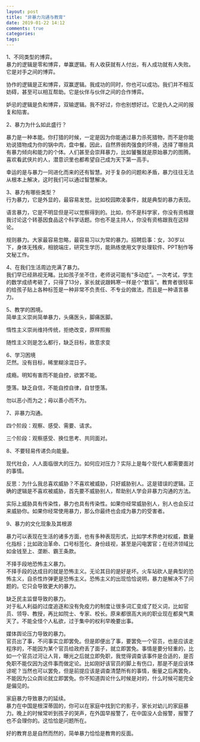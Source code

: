 ```yaml
---
layout: post
title: "非暴力沟通与教育"
date: 2019-01-22 14:12
comments: true
categories: 
tags: 
---
```

1、不同类型的博弈。  
暴力的逻辑是零和博弈，单赢逻辑。有人收获就有人付出，有人成功就有人失败。它是对手之间的博弈。  

协作的逻辑是正和博弈，双赢逻辑。我成功的同时，你也可以成功。我们并不相互妨碍，甚至可以相互帮助。它是伙伴与伙伴之间的合作博弈。

妒忌的逻辑是负和博弈，双输逻辑。我不好过，你也别想好过。它是仇人之间的报复和陷害。  

2、暴力为什么如此盛行？  

暴力是一种本能。你打猎的时候，一定是因为你能通过暴力杀死猎物，而不是你能劝说猎物成为你的锅中肉，盘中餐。因此，自然界弱肉强食的环境，选择了哪些具有暴力倾向和能力的个体。人们甚至会崇拜暴力，比如饕餮就是原始暴力的图腾。喜欢看武侠片的人，潜意识里也都希望自己成为天下第一高手。  

幸运的是与暴力一同进化而来的还有智慧。对于复杂的问题和矛盾，暴力往往无法从根本上解决，这时我们可以通过智慧解决。

3、暴力有哪些类型？  
行为暴力，它是外显的，最容易发觉。比如校园欺凌事件，就是典型的暴力表现。  

语言暴力，它是不明显但是可以觉察得到的。比如，你不是科学家，你没有资格跟我讨论这个转基因食品这个科学话题。你也不是主持人，你没有资格跟我在这辩论。  

规则暴力。大家最容易忽略，最容易习以为常的暴力。招聘启事：女，30岁以下，身体无残疾，相貌端庄，研究生学历，能熟练使用文字处理软件、PPT制作等文秘工作。  

4、在我们生活周边充满了暴力。  
我们早已经熟视无睹。比如孩子坐不住，老师说可能有“多动症”。一次考试，学生的数学成绩考砸了，只得了13分，家长就说跟韩寒一样是个“数盲”。教育者很轻率的给孩子贴上各种标签是一种非常不负责任、不专业的做法，而且是一种语言暴力。    

5、教学的困境。  
简单主义崇尚简单暴力，头痛医头，脚痛医脚。

惰性主义崇尚维持传统，拒绝改变，原样照搬

随性主义则是怎么都行，缺乏目标，故意求变

6、学习困境  
茫然。没有目标，稀里糊涂混日子。  

成瘾。明知有害而不能自控，欲罢不能。  

堕落。缺乏自信，不能自控自律，自甘堕落。  

勿以恶小而为之；毋以善小而不为。  

7、非暴力沟通。  

四个阶段：观察、感受、需要、请求。  

三个阶段：观察感受、换位思考、共同面对。  

8、不要轻易传递负向能量。  

现代社会，人人面临很大的压力。如何应对压力？实际上是每个现代人都需要面对的事情。  

反思：为什么我总喜欢威胁？不喜欢被威胁，只好威胁别人。这是错误的逻辑。正确的逻辑是不喜欢被威胁，首先要不威胁别人，帮助别人学会非暴力沟通的方法。  

实际上威胁具有传染性，暴力也具有传染性。如果你经常威胁别人，别人也会反过来威胁你。如果你经常使用暴力，那么你最终也会成为暴力的受害者。   

9、暴力的文化现象及其根源  

暴力可以表现在生活的诸多方面，也有多种表现形式，比如学术界绝对权威，数量化指标；比如政治革命、口号标签化、身份歧视，甚至是闪电罢官；在经济领域比如金钱至上、垄断、霸王条款。  

不择手段地恐怖主义暴力。    
不择手段的达成目的就是恐怖主义。无论其目的是好是坏。火车站砍人是典型的恐怖主义，自杀性炸弹更是恐怖主义。恐怖主义的出现恰恰说明，暴力是解决不了问题的。它只会导致更大的暴力。  

缺乏民主监督导致的暴力。  
对于私人利益的过度追逐和没有免疫力的制度让很多词汇变成了贬义词，比如官员、领导、教授，再比如院士、专家、校长。原来都很高大尚的职业现在都臭气熏天了。不能全怪个人私欲，过于集中的权利早晚要出事。

媒体舆论压力导致的暴力。  
官员出了事，不问事实立即罢免。但是即便出了事，要罢免一个官员，也是应该走程序的，不能因为某个官员给政府丢了面子，就立即罢免。事情是要分轻重的，比如一个官员过河让人背，曝光之后就立即免职，我觉得调查该事件是合适的，是否免职不能仅因为这件事而做定论。比如刚好该官员的脚上有伤口，那是不是应该体谅呢？当然也可以罢免，但是前提应该是调查清楚所有的事情，衡量之后再罢免，不能因为公众舆论就立即罢免。你不知道舆论什么时候是对的，什么时候可能完全是偏见的。  

家庭暴力导致暴力的延续。  
暴力在中国是根深蒂固的，你可以在家庭中找到它的影子，家长对幼儿的家庭暴力。晚上的时候常听到孩子的哭声，在外国早报警了，在中国没人会报警，报警了也不会理你的。这恰恰是问题所在。  

好的教育总是自然而然的，简单暴力恰恰是教育的反面。 

